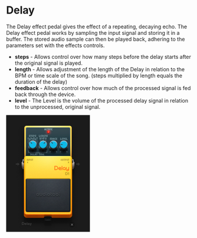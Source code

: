 # Delay

The Delay effect pedal gives the effect of a repeating, decaying echo.
The Delay effect pedal works by sampling the input signal and storing it
in a buffer. The stored audio sample can then be played back, adhering
to the parameters set with the effects controls.

  - **steps** - Allows control over how many steps before the delay
    starts after the original signal is played.
  - **length** - Allows adjustment of the length of the Delay in
    relation to the BPM or time scale of the song. (steps multiplied by
    length equals the duration of the delay)
  - **feedback** - Allows control over how much of the processed signal
    is fed back through the device.
  - **level** - The Level is the volume of the processed delay signal in
    relation to the unprocessed, original signal.

![ /images/delay.png]( /images/delay.png
" /images/delay.png")
